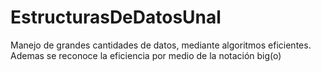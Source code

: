 # EstructurasDeDatosUnal
Manejo de grandes cantidades de datos, mediante algoritmos eficientes. Ademas se reconoce la eficiencia por medio de la notación big(o)

